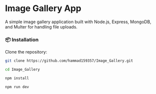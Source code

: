 # Image Gallery App

A simple image gallery application built with Node.js, Express, MongoDB, and Multer for handling file uploads.

### 📦 Installation

Clone the repository:

```bash
git clone https://github.com/hammad159357/Image_Gallery.git

cd Image_Gallery

npm install

npm run dev

